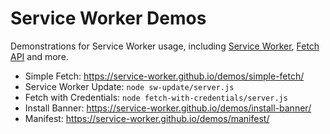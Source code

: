 # Service Worker Demos

Demonstrations for Service Worker usage, including [Service Worker][service-worker], [Fetch API][fetch-api] and more.

* Simple Fetch: <https://service-worker.github.io/demos/simple-fetch/>
* Service Worker Update: `node sw-update/server.js`
* Fetch with Credentials: `node fetch-with-credentials/server.js`
* Install Banner: <https://service-worker.github.io/demos/install-banner/>
* Manifest: <https://service-worker.github.io/demos/manifest/>

[fetch-api]: https://fetch.spec.whatwg.org/
[service-worker]: https://developer.mozilla.org/zh-CN/docs/Web/API/Service_Worker_API
